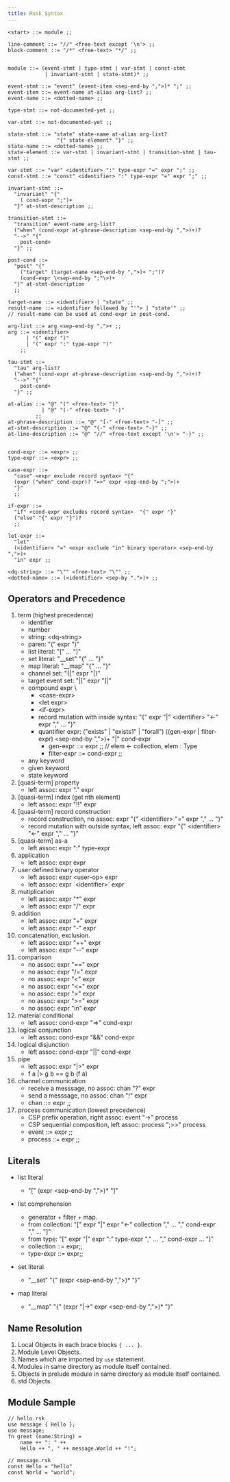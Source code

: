 ```yaml
---
title: Rusk Syntax
---
```


```
<start> ::= module ;;

line-comment ::= "//" <free-text except '\n'> ;;
block-comment ::= "/*" <free-text> "*/" ;;


module ::= (event-stmt | type-stmt | var-stmt | const-stmt
            | invariant-stmt | state-stmt)* ;;

event-stmt ::= "event" (event-item <sep-end-by ",">)* ";" ;;
event-item ::= event-name at-alias arg-list? ;;
event-name ::= <dotted-name> ;;

type-stmt ::= not-documented-yet ;;

var-stmt ::= not-documented-yet ;;

state-stmt ::= "state" state-name at-alias arg-list?
                "{" state-element* "}" ;;
state-name ::= <dotted-name> ;;
state-element ::= var-stmt | invariant-stmt | transition-stmt | tau-stmt ;;

var-stmt ::= "var" <identifier> ":" type-expr "=" expr ";" ;;
const-stmt ::= "const" <identifier> ":" type-expr "=" expr ";" ;;

invariant-stmt ::=
  "invariant" "{"
    ( cond-expr ";")+
  "}" at-stmt-description ;;

transition-stmt ::=
  "transition" event-name arg-list?
  ("when" (cond-expr at-phrase-description <sep-end-by ",">)+)?
  "-->" "{"
    post-cond+
  "}" ;;

post-cond ::=
  "post" "{"
    ("target" (target-name <sep-end-by ",">)+ ";")?
    (cond-expr \<sep-end-by ";"\>)+
  "}" at-stmt-description
  ;;

target-name ::= <identifier> | "state" ;;
result-name ::= <identifier followed by "'"> | "state'" ;;
// result-name can be used at cond-expr in post-cond.

arg-list ::= arg <sep-end-by ",">+ ;;
arg ::= <identifier>
      | "(" expr ")"
      | "(" expr ":" type-expr ")"
    ;;

tau-stmt ::=
  "tau" arg-list?
  ("when" (cond-expr at-phrase-description <sep-end-by ",">)+)?
  "-->" "{"
    post-cond+
  "}" ;;

at-alias ::= "@" "(" <free-text> ")"
           | "@" "(-" <free-text> "-)"
         ;;
at-phrase-description ::= "@" "[-" <free-text> "-]" ;;
at-stmt-description ::= "@" "{-" <free-text> "-}" ;;
at-line-description ::= "@" "//" <free-text except '\n'> "-}" ;;


cond-expr ::= <expr> ;;
type-expr ::= <expr> ;;

case-expr ::=
  "case" <expr exclude record syntax> "{"
  (expr ("when" cond-expr)? "=>" expr <sep-end-by ";">)+
  "}"
  ;;

if-expr ::=
  "if" <cond-expr excludes record syntax>  "{" expr "}"
  ("else" "{" expr "}")?
  ;;

let-expr ::=
  "let"
  (<identifier> "=" <expr exclude "in" binary operator> <sep-end-by ",">)+
  "in" expr ;;

<dq-string> ::= "\"" <free-text> "\"" ;;
<dotted-name> ::= (<identifier> <sep-by ".">)+ ;;
```


## Operators and Precedence

1. term (highest precedence)
    * identifier
    * number
    * string: \<dq-string\>
    * paren: "(" expr ")"
    * list literal: "\[" ... "]"
    * set literal: "__set" "{" ... "}"
    * map literal: "__map" "{" ... "}"
    * channel set: "{|" expr "|}"
    * target event set: "|[" expr "]|"
    * compound expr \
        * \<case-expr\>
        * \<let expr\>
        * \<if-expr\>
        * record mutation with inside syntax: "{" expr "|" \<identifier\> "<-" expr "," ... "}"
        * quantifier expr: ("exists" | "exists1" | "forall") ((gen-expr | filter-expr) \<sep-end-by ","\>)+ "|" cond-expr
            * gen-expr ::= expr ;; // elem <- collection, elem : Type
            * filter-expr ::= cond-expr ;;
    * any keyword
    * given keyword
    * state keyword
2. [quasi-term] property
    * left assoc: expr "." expr
3. [quasi-term] index (get nth element)
    * left assoc: expr "!!" expr
4. [quasi-term] record construction
    * record construction, no assoc: expr "{" \<identifier\> "=" expr "," ... "}"
    * record mutation with outside syntax, left assoc: expr "{" \<identifier\> "<-" expr "," ... "}"
5. [quasi-term] as-a
    * left assoc: expr ":" type-expr
6. application
    * left assoc: expr expr
7. user defined binary operator
    * left assoc: expr \<user-op\> expr
    * left assoc: expr \`\<identifier\>\` expr
8. mutiplication
    * left assoc: expr "\*" expr
    * left assoc: expr "/" expr
9. addition
    * left assoc: expr "+" expr
    * left assoc: expr "-" expr
10. concatenation, exclusion.
    * left assoc: expr "++" expr
    * left assoc: expr "--" expr
11. comparison
    * no assoc: expr "==" expr
    * no assoc: expr "/=" expr
    * no assoc: expr "<" expr
    * no assoc: expr "<=" expr
    * no assoc: expr ">" expr
    * no assoc: expr ">=" expr
    * no assoc: expr "in" expr
12. material conditional
    * left assoc: cond-expr "=>" cond-expr
13. logical conjunction
    * left assoc: cond-expr "&&" cond-expr
14. logical disjunction
    * left assoc: cond-expr "||" cond-expr
15. pipe
    * left assoc: expr "|>" expr
    * f a |> g b == g b (f a)
16. channel communication
    * receive a messsage, no assoc: chan "?" expr
    * send a messsage, no assoc: chan "!" expr
    * chan ::= expr ;;
17. process communication (lowest precedence)
    * CSP prefix operation, right assoc: event "->" process
    * CSP sequential composition, left assoc: process ";>>" process
    * event ::= expr ;;
    * process ::= expr ;;


## Literals

* list literal
	* "[" (expr \<sep-end-by ","\>)\* "]"

* list comprehension
	* generator + filter + map.
	* from collection: "[" expr "|" expr "<-" collection "," ... "," cond-expr "," ... "]"
	* from type: "[" expr "|" expr ":" type-expr "," ... "," cond-expr ... "]"
	* collection ::= expr;;
	* type-expr ::= expr;;


* set literal
	* "__set" "{" (expr \<sep-end-by ","\>)\* "}"  <!--* -->

* map literal
	* "__map" "{" (expr "|->" expr \<sep-end-by ","\>)\* "}"


## Name Resolution

1. Local Objects in each brace blocks `{ ... }`.
2. Module Level Objects.
3. Names which are imported by `use` statement.
3. Modules in same directory as module itself contained.
4. Objects in prelude module in same directory as module itself contained.
5. std Objects.

## Module Sample

```
// hello.rsk
use message { Hello };
use message;
fn greet (name:String) =
	name ++ ": " ++
	Hello ++ ", " ++ message.World ++ "!";
```

```
// message.rsk
const Hello = "hello"
const World = "world";
```

